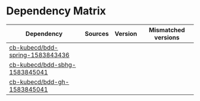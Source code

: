 # Dependency Matrix

Dependency | Sources | Version | Mismatched versions
---------- | ------- | ------- | -------------------
[cb-kubecd/bdd-spring-1583843436](https://github.com/cb-kubecd/bdd-spring-1583843436.git) |  | []() | 
[cb-kubecd/bdd-sbhg-1583845041](https://github.com/cb-kubecd/bdd-sbhg-1583845041.git) |  | []() | 
[cb-kubecd/bdd-gh-1583845041](https://github.com/cb-kubecd/bdd-gh-1583845041.git) |  | []() | 
